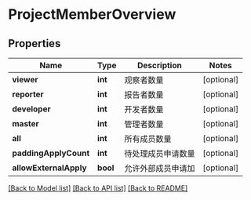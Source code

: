 # ProjectMemberOverview

## Properties

Name | Type | Description | Notes
------------ | ------------- | ------------- | -------------
**viewer** | **int** | 观察者数量 | [optional] 
**reporter** | **int** | 报告者数量 | [optional] 
**developer** | **int** | 开发者数量 | [optional] 
**master** | **int** | 管理者数量 | [optional] 
**all** | **int** | 所有成员数量 | [optional] 
**paddingApplyCount** | **int** | 待处理成员申请数量 | [optional] 
**allowExternalApply** | **bool** | 允许外部成员申请加 | [optional] 

[[Back to Model list]](../../README.md#documentation-for-models) [[Back to API list]](../../README.md#documentation-for-api-endpoints) [[Back to README]](../../README.md)


